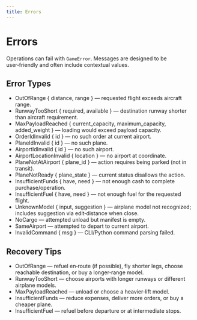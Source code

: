 ```yaml
---
title: Errors
---
```


# Errors

Operations can fail with `GameError`. Messages are designed to be user‑friendly and often include contextual values.

## Error Types

- OutOfRange { distance, range } — requested flight exceeds aircraft range.
- RunwayTooShort { required, available } — destination runway shorter than aircraft requirement.
- MaxPayloadReached { current_capacity, maximum_capacity, added_weight } — loading would exceed payload capacity.
- OrderIdInvalid { id } — no such order at current airport.
- PlaneIdInvalid { id } — no such plane.
- AirportIdInvalid { id } — no such airport.
- AirportLocationInvalid { location } — no airport at coordinate.
- PlaneNotAtAirport { plane_id } — action requires being parked (not in transit).
- PlaneNotReady { plane_state } — current status disallows the action.
- InsufficientFunds { have, need } — not enough cash to complete purchase/operation.
- InsufficientFuel { have, need } — not enough fuel for the requested flight.
- UnknownModel { input, suggestion } — airplane model not recognized; includes suggestion via edit‑distance when close.
- NoCargo — attempted unload but manifest is empty.
- SameAirport — attempted to depart to current airport.
- InvalidCommand { msg } — CLI/Python command parsing failed.

## Recovery Tips

- OutOfRange — refuel en‑route (if possible), fly shorter legs, choose reachable destination, or buy a longer‑range model.
- RunwayTooShort — choose airports with longer runways or different airplane models.
- MaxPayloadReached — unload or choose a heavier‑lift model.
- InsufficientFunds — reduce expenses, deliver more orders, or buy a cheaper plane.
- InsufficientFuel — refuel before departure or at intermediate stops.

